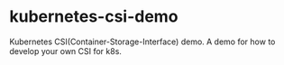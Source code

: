 # kubernetes-csi-demo
Kubernetes CSI(Container-Storage-Interface) demo. A demo for how to develop your own CSI for k8s.
